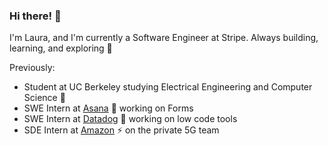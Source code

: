 ### Hi there! 👋

<!-- 
**lauraspberry/lauraspberry** is a ✨ _special_ ✨ repository because its `README.md` (this file) appears on your GitHub profile.

Here are some ideas to get you started!! 

- 🔭 I’m currently working on ...
- 🌱 I’m currently learning ...
- 👯 I’m looking to collaborate on ...
- 🤔 I’m looking for help with ...
- 💬 Ask me about ...
- 📫 How to reach me: ...
- 😄 Pronouns: ...
- ⚡ Fun fact: ...
https://gist.github.com/rxaviers/7360908 for emojis (my source!)
-->

I'm Laura, and I'm currently a Software Engineer at Stripe. Always building, learning, and exploring 🌱

<!--
Currently, I'm ...

🌱 developing with [Berkeley Codeology](https://codeology.club/) 🥑

🌱 building the world's largest collegiate hackathon with [Cal Hacks](https://calhacks.io/) 🚀

🌱 learning how to transfer my artistic abilities to the digital realm :)

some of the other things I didn't include xd
👯 Some things I'm proud of:   
* Creating and designing a web application for a [hackathon](https://devpost.com/software/ingrain) that won a prize for best design :sunny:
* The contribution's I'll make for this year's [Association of Women Engineers](https://awe.berkeley.edu/) as Operations 
Officer :heartpulse:
* The decal (student-led class) I'll facilitate next semester for [Game Design and Development](https://gamedesign.berkeley.edu/index.php) :computer:
* The contributions I made as a Co-Founder of [Education For All Foundation](https://www.efaglobal.org/about-us) :green_heart:
* The games I made using Unity: [Shrink](https://lauraspberry.itch.io/shrink) and [Attack of the Boba Vampires](https://troutstick.itch.io/bobavamps-01) :sunny:
* The curriculum I'm building for next year's [CS Kickstart](https://cs-kickstart.berkeley.edu/index.html) program :bear:
⚡ Fun fact: One day (post-COVID), I hope to travel the world! :earth_americas: :dizzy: :sparkles: aha

🌱 working as a course tutor for [CS 61A](https://cs61a.org/) at Berkeley 🐻
🌱 designing web applications with [Web Development at Berkeley](https://webatberkeley.org/) :sunny: 

🔭 working on building a full stack web application for [Connect@Cal](https://connected.berkeley.edu/) to optimize communication between users and operations associates.
🔭 a teaching assistant for UC Berkeley's [Web Design Decal](wdd.io)
-->

Previously: 
- Student at UC Berkeley studying Electrical Engineering and Computer Science 🐻
- SWE Intern at [Asana](http://asana.com/) 🎈 working on Forms
- SWE Intern at [Datadog](https://www.datadoghq.com/) 🐶 working on low code tools
- SDE Intern at [Amazon](http://amazon.com/) ⚡ on the private 5G team

<!-- Before that, I've interned at ⚡ [Emerge](http://emerge.io/) to develop and design 3D Virtual Reality experiences using the Unity Game Engine. 
😄 From these projects, I've worked with Python, Java, Javascript, HTML/CSS, as well as developer tools such as Unity, React, Flask, and Bootstrap to develop software!
📫 You can reach me through email at <laur@berkeley.edu>, or through LinkedIn at https://www.linkedin.com/in/laurapei/
-->
